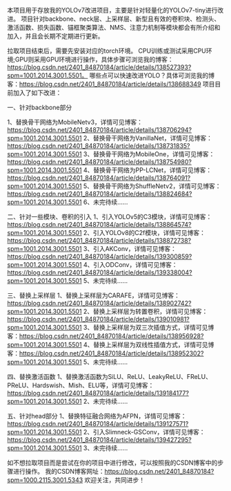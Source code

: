 本项目用于存放我的YOLOv7改进项目，主要是针对轻量化的YOLOv7-tiny进行改进。
项目针对backbone、neck层、上采样层、新型且有效的卷积块、检测头、激活函数、损失函数、锚框聚类算法、NMS、注意力机制等模块都会有所介绍和加入，并且会长期不定期进行更新。

拉取项目结束后，需要先安装对应的torch环境。
CPU训练或测试采用CPU环境;GPU则采用GPU环境进行操作，具体步骤可浏览我的博客：https://blog.csdn.net/2401_84870184/article/details/138527393?spm=1001.2014.3001.5501。
哪些点可以快速改进YOLO？具体可浏览我的博客：https://blog.csdn.net/2401_84870184/article/details/138688349
项目目前加入了如下改进：

一、针对backbone部分

1、替换骨干网络为MobileNetv3，详情可见博客：https://blog.csdn.net/2401_84870184/article/details/138706294?spm=1001.2014.3001.5501
2、替换骨干网络为VanillaNet，详情可见博客：https://blog.csdn.net/2401_84870184/article/details/138731835?spm=1001.2014.3001.5501
3、替换骨干网络为MobileOne，详情可见博客：https://blog.csdn.net/2401_84870184/article/details/138754980?spm=1001.2014.3001.5501
4、替换骨干网络为PP-LCNet，详情可见博客：https://blog.csdn.net/2401_84870184/article/details/138764091?spm=1001.2014.3001.5501
5、替换骨干网络为ShuffleNetv2，详情可见博客：https://blog.csdn.net/2401_84870184/article/details/138824684?spm=1001.2014.3001.5501
6、未完待续......

二、针对一些模块、卷积的引入
1、引入YOLOv5的C3模块，详情可见博客：https://blog.csdn.net/2401_84870184/article/details/138864574?spm=1001.2014.3001.5501
2、引入YOLOv8的C2f模块，详情可见博客：https://blog.csdn.net/2401_84870184/article/details/138872738?spm=1001.2014.3001.5501
3、引入AKConv，详情可见博客：https://blog.csdn.net/2401_84870184/article/details/139300859?spm=1001.2014.3001.5501
4、引入ODConv，详情可见博客：https://blog.csdn.net/2401_84870184/article/details/139338004?spm=1001.2014.3001.5501
5、未完待续......

三、替换上采样层
1、替换上采样层为CARAFE，详情可见博客：https://blog.csdn.net/2401_84870184/article/details/138902742?spm=1001.2014.3001.5501
2、替换上采样层为转置卷积，详情可见博客：https://blog.csdn.net/2401_84870184/article/details/139010981?spm=1001.2014.3001.5501
3、替换上采样层为双三次插值方式，详情可见博客：https://blog.csdn.net/2401_84870184/article/details/138956928?spm=1001.2014.3001.5501
4、替换上采样层为双线性插值方式，详情可见博客：https://blog.csdn.net/2401_84870184/article/details/138952302?spm=1001.2014.3001.5501
5、未完待续......

四、替换激活函数
1、替换激活函数为SiLU、ReLU、LeakyReLU、FReLU、PReLU、Hardswish、Mish、ELU等，详情可见博客：https://blog.csdn.net/2401_84870184/article/details/139184177?spm=1001.2014.3001.5501
2、未完待续......

五、针对head部分
1、替换特征融合网络为AFPN，详情可见博客：https://blog.csdn.net/2401_84870184/article/details/139127571?spm=1001.2014.3001.5501
2、引入Slimneck-GSConv，详情可见博客：https://blog.csdn.net/2401_84870184/article/details/139427295?spm=1001.2014.3001.5501
3、未完待续......

如不想拉取项目而是尝试在你的项目中进行修改，可以按照我的CSDN博客中的步骤进行操作。
我的CSDN博客网址：https://blog.csdn.net/2401_84870184?spm=1000.2115.3001.5343
欢迎关注，共同进步！

